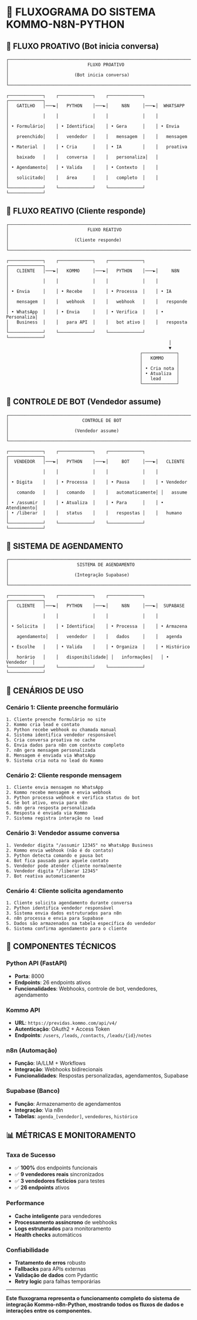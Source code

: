 # 🔄 FLUXOGRAMA DO SISTEMA KOMMO-N8N-PYTHON

## 📱 FLUXO PROATIVO (Bot inicia conversa)

```
┌─────────────────────────────────────────────────────────────────────────────────┐
│                              FLUXO PROATIVO                                    │
│                         (Bot inicia conversa)                                 │
└─────────────────────────────────────────────────────────────────────────────────┘

┌─────────────┐    ┌─────────────┐    ┌─────────────┐    ┌─────────────┐
│   GATILHO   │───►│   PYTHON    │───►│     N8N     │───►│  WHATSAPP   │
│             │    │             │    │             │    │             │
│ • Formulário│    │ • Identifica│    │ • Gera      │    │ • Envia     │
│   preenchido│    │   vendedor  │    │   mensagem  │    │   mensagem  │
│ • Material  │    │ • Cria      │    │ • IA        │    │   proativa  │
│   baixado   │    │   conversa  │    │   personaliza│   │             │
│ • Agendamento│   │ • Valida    │    │ • Contexto  │    │             │
│   solicitado│    │   área      │    │   completo  │    │             │
└─────────────┘    └─────────────┘    └─────────────┘    └─────────────┘
```

## 💬 FLUXO REATIVO (Cliente responde)

```
┌─────────────────────────────────────────────────────────────────────────────────┐
│                              FLUXO REATIVO                                     │
│                         (Cliente responde)                                    │
└─────────────────────────────────────────────────────────────────────────────────┘

┌─────────────┐    ┌─────────────┐    ┌─────────────┐    ┌─────────────┐
│   CLIENTE   │───►│   KOMMO     │───►│   PYTHON    │───►│     N8N     │
│             │    │             │    │             │    │             │
│ • Envia     │    │ • Recebe    │    │ • Processa  │    │ • IA        │
│   mensagem  │    │   webhook   │    │   webhook   │    │   responde  │
│ • WhatsApp  │    │ • Envia     │    │ • Verifica  │    │ • Personaliza│
│   Business  │    │   para API  │    │   bot ativo │    │   resposta  │
└─────────────┘    └─────────────┘    └─────────────┘    └─────────────┘
                                                              │
                                                              ▼
                                                   ┌─────────────┐
                                                   │   KOMMO     │
                                                   │             │
                                                   │ • Cria nota │
                                                   │ • Atualiza  │
                                                   │   lead      │
                                                   └─────────────┘
```

## 🤖 CONTROLE DE BOT (Vendedor assume)

```
┌─────────────────────────────────────────────────────────────────────────────────┐
│                            CONTROLE DE BOT                                     │
│                         (Vendedor assume)                                     │
└─────────────────────────────────────────────────────────────────────────────────┘

┌─────────────┐    ┌─────────────┐    ┌─────────────┐    ┌─────────────┐
│  VENDEDOR   │───►│   PYTHON    │───►│     BOT     │───►│   CLIENTE   │
│             │    │             │    │             │    │             │
│ • Digita    │    │ • Processa  │    │ • Pausa     │    │ • Vendedor  │
│   comando   │    │   comando   │    │   automaticamente│ │   assume   │
│ • /assumir  │    │ • Atualiza  │    │ • Para      │    │ • Atendimento│
│ • /liberar  │    │   status    │    │   respostas │    │   humano    │
└─────────────┘    └─────────────┘    └─────────────┘    └─────────────┘
```

## 📅 SISTEMA DE AGENDAMENTO

```
┌─────────────────────────────────────────────────────────────────────────────────┐
│                          SISTEMA DE AGENDAMENTO                                │
│                         (Integração Supabase)                                 │
└─────────────────────────────────────────────────────────────────────────────────┘

┌─────────────┐    ┌─────────────┐    ┌─────────────┐    ┌─────────────┐
│   CLIENTE   │───►│   PYTHON    │───►│     N8N     │───►│  SUPABASE   │
│             │    │             │    │             │    │             │
│ • Solicita  │    │ • Identifica│    │ • Processa  │    │ • Armazena  │
│   agendamento│   │   vendedor  │    │   dados     │    │   agenda    │
│ • Escolhe   │    │ • Valida    │    │ • Organiza  │    │ • Histórico │
│   horário   │    │   disponibilidade│ │   informações│   │ • Vendedor  │
└─────────────┘    └─────────────┘    └─────────────┘    └─────────────┘
```

## 🎯 CENÁRIOS DE USO

### **Cenário 1: Cliente preenche formulário**
```
1. Cliente preenche formulário no site
2. Kommo cria lead e contato
3. Python recebe webhook ou chamada manual
4. Sistema identifica vendedor responsável
5. Cria conversa proativa no cache
6. Envia dados para n8n com contexto completo
7. n8n gera mensagem personalizada
8. Mensagem é enviada via WhatsApp
9. Sistema cria nota no lead do Kommo
```

### **Cenário 2: Cliente responde mensagem**
```
1. Cliente envia mensagem no WhatsApp
2. Kommo recebe mensagem e envia webhook
3. Python processa webhook e verifica status do bot
4. Se bot ativo, envia para n8n
5. n8n gera resposta personalizada
6. Resposta é enviada via Kommo
7. Sistema registra interação no lead
```

### **Cenário 3: Vendedor assume conversa**
```
1. Vendedor digita "/assumir 12345" no WhatsApp Business
2. Kommo envia webhook (não é do contato)
3. Python detecta comando e pausa bot
4. Bot fica pausado para aquele contato
5. Vendedor pode atender cliente normalmente
6. Vendedor digita "/liberar 12345"
7. Bot reativa automaticamente
```

### **Cenário 4: Cliente solicita agendamento**
```
1. Cliente solicita agendamento durante conversa
2. Python identifica vendedor responsável
3. Sistema envia dados estruturados para n8n
4. n8n processa e envia para Supabase
5. Dados são armazenados na tabela específica do vendedor
6. Sistema confirma agendamento para o cliente
```

## 🔧 COMPONENTES TÉCNICOS

### **Python API (FastAPI)**
- **Porta**: 8000
- **Endpoints**: 26 endpoints ativos
- **Funcionalidades**: Webhooks, controle de bot, vendedores, agendamento

### **Kommo API**
- **URL**: `https://previdas.kommo.com/api/v4/`
- **Autenticação**: OAuth2 + Access Token
- **Endpoints**: `/users`, `/leads`, `/contacts`, `/leads/{id}/notes`

### **n8n (Automação)**
- **Função**: IA/LLM + Workflows
- **Integração**: Webhooks bidirecionais
- **Funcionalidades**: Respostas personalizadas, agendamentos, Supabase

### **Supabase (Banco)**
- **Função**: Armazenamento de agendamentos
- **Integração**: Via n8n
- **Tabelas**: `agenda_[vendedor]`, `vendedores`, `histórico`

## 📊 MÉTRICAS E MONITORAMENTO

### **Taxa de Sucesso**
- ✅ **100%** dos endpoints funcionais
- ✅ **9 vendedores reais** sincronizados
- ✅ **3 vendedores fictícios** para testes
- ✅ **26 endpoints** ativos

### **Performance**
- **Cache inteligente** para vendedores
- **Processamento assíncrono** de webhooks
- **Logs estruturados** para monitoramento
- **Health checks** automáticos

### **Confiabilidade**
- **Tratamento de erros** robusto
- **Fallbacks** para APIs externas
- **Validação de dados** com Pydantic
- **Retry logic** para falhas temporárias

---

**Este fluxograma representa o funcionamento completo do sistema de integração Kommo-n8n-Python, mostrando todos os fluxos de dados e interações entre os componentes.**

